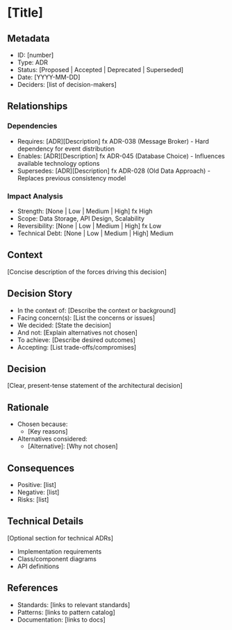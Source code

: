 # [Title]

## Metadata
- ID: [number]
- Type: ADR
- Status: [Proposed | Accepted | Deprecated | Superseded]
- Date: [YYYY-MM-DD]
- Deciders: [list of decision-makers]

## Relationships
### Dependencies
- Requires: [ADR][Description] fx ADR-038 (Message Broker) - Hard dependency for event distribution
- Enables: [ADR][Description] fx ADR-045 (Database Choice) - Influences available technology options
- Supersedes: [ADR][Description] fx ADR-028 (Old Data Approach) - Replaces previous consistency model

### Impact Analysis
- Strength: [None | Low | Medium | High] fx High
- Scope: Data Storage, API Design, Scalability
- Reversibility: [None | Low | Medium | High] fx Low
- Technical Debt: [None | Low | Medium | High] Medium

## Context
[Concise description of the forces driving this decision]

## Decision Story
- In the context of: [Describe the context or background]
- Facing concern(s): [List the concerns or issues]
- We decided: [State the decision]
- And not: [Explain alternatives not chosen]
- To achieve: [Describe desired outcomes]
- Accepting: [List trade-offs/compromises]

## Decision
[Clear, present-tense statement of the architectural decision]

## Rationale
- Chosen because:
  - [Key reasons]
- Alternatives considered:
  - [Alternative]: [Why not chosen]

## Consequences
- Positive: [list]
- Negative: [list]
- Risks: [list]

## Technical Details
[Optional section for technical ADRs]
- Implementation requirements
- Class/component diagrams
- API definitions

## References
- Standards: [links to relevant standards]
- Patterns: [links to pattern catalog]
- Documentation: [links to docs]